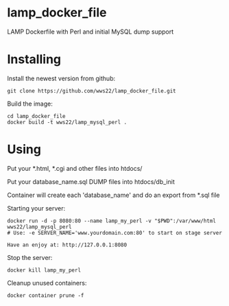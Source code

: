 # lamp_docker_file

LAMP Dockerfile with Perl and initial MySQL dump support

Installing
==========

Install the newest version from github:

    git clone https://github.com/wws22/lamp_docker_file.git


Build the image:

    cd lamp_docker_file
    docker build -t wws22/lamp_mysql_perl .

Using
=====

Put your *.html, *.cgi and other files into htdocs/

Put your database_name.sql DUMP files into htdocs/db_init

Container will create each 'database_name' and do an export from *.sql file

Starting your server:

    docker run -d -p 8080:80 --name lamp_my_perl -v "$PWD":/var/www/html wws22/lamp_mysql_perl
    # Use: -e SERVER_NAME='www.yourdomain.com:80' to start on stage server

    Have an enjoy at: http://127.0.0.1:8080

Stop the server:

    docker kill lamp_my_perl

Cleanup unused containers:

    docker container prune -f

